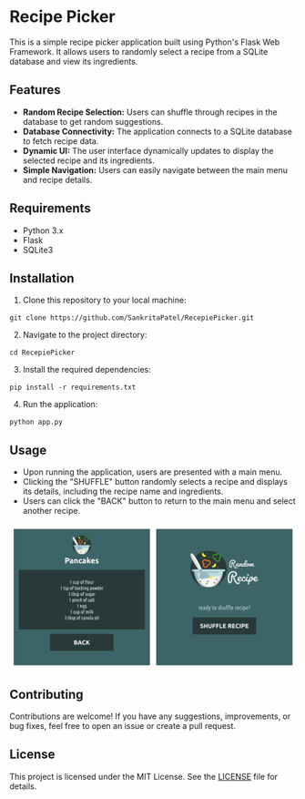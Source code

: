 # Recipe Picker

This is a simple recipe picker application built using Python's Flask Web Framework. It allows users to randomly select a recipe from a SQLite database and view its ingredients.

## Features

- **Random Recipe Selection:** Users can shuffle through recipes in the database to get random suggestions.
- **Database Connectivity:** The application connects to a SQLite database to fetch recipe data.
- **Dynamic UI:** The user interface dynamically updates to display the selected recipe and its ingredients.
- **Simple Navigation:** Users can easily navigate between the main menu and recipe details.

## Requirements

- Python 3.x
- Flask
- SQLite3

## Installation

1. Clone this repository to your local machine:

```
git clone https://github.com/SankritaPatel/RecepiePicker.git
```

2. Navigate to the project directory:

```
cd RecepiePicker
```

3. Install the required dependencies:

```
pip install -r requirements.txt
```

4. Run the application:

```
python app.py
```

## Usage

- Upon running the application, users are presented with a main menu.
- Clicking the "SHUFFLE" button randomly selects a recipe and displays its details, including the recipe name and ingredients.
- Users can click the "BACK" button to return to the main menu and select another recipe.

![Game Screenshot](https://github.com/SankritaPatel/RecepiePicker/blob/main/wireframe.png)

## Contributing

Contributions are welcome! If you have any suggestions, improvements, or bug fixes, feel free to open an issue or create a pull request.

## License

This project is licensed under the MIT License. See the [LICENSE](LICENSE) file for details.
